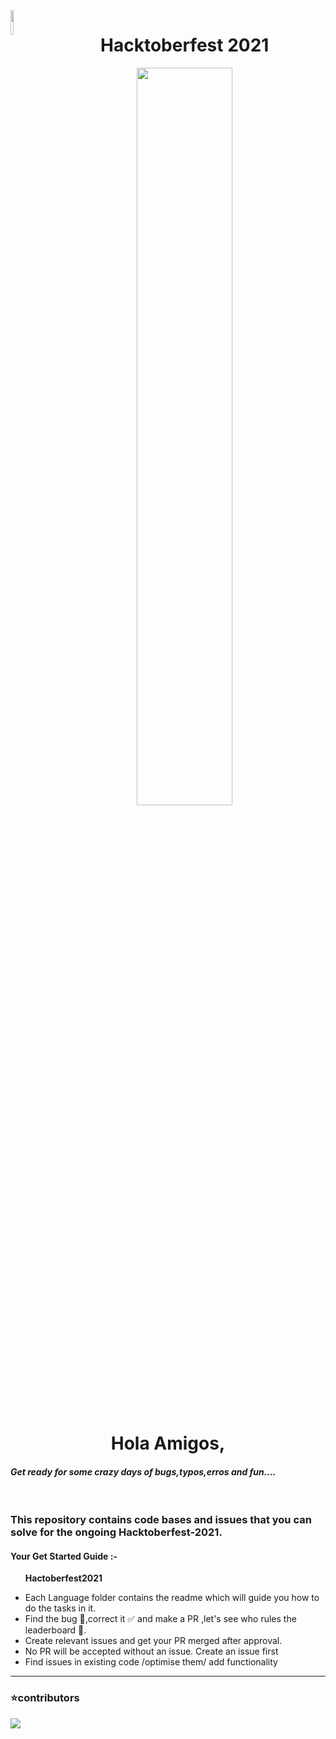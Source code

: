 <img src='https://github.githubassets.com/images/modules/logos_page/GitHub-Mark.png' width='10%' align='left'>

<h1 align="center"> Hacktoberfest 2021 </h1>
<p align='center'><img src='https://hacktoberfest.digitalocean.com/_nuxt/img/logo-hacktoberfest-full.f42e3b1.svg' width='55%'>

<p align='center'><h1 align='center'>Hola Amigos,<h4 style='font-style:italic'>
Get ready for some crazy days of bugs,typos,erros and fun.... </h4> </h1></p>
 <br>

### This repository contains code bases and issues that you can solve for the ongoing Hacktoberfest-2021.

#### Your Get Started Guide :-

<ul>

<strong>Hactoberfest2021</strong></li>
<li>Each Language folder contains the readme which will guide you how to do the tasks in it.</li>
<li>Find the bug 🐞,correct it ✅ and make a PR ,let's see who rules the leaderboard 🥇.</li>
<li>Create relevant issues and get your PR merged after approval.</li>
<li> No PR will be accepted without an issue. Create an issue first</li>
<li> Find issues in existing code /optimise them/ add functionality </li>
</ul>
<hr>

### :star:contributors
<a href="https://github.com/Uniq-dev/hacktober2021/graphs/contributors">
  <img src="https://contrib.rocks/image?repo=Uniq-dev/hacktober2021" />
</a>


